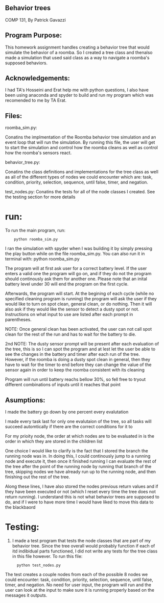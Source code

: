 ## Behavior trees
COMP 131, By Patrick Gavazzi




## Program Purpose:
This homework assignment handles creating a behavior tree that would simulate the behavior of a roomba. So I created a tree class and thenalso made a simulation that used said class as a way to navigate a roomba's supposed behaviors.




## Acknowledgements:
I had TA's Hosseini and Erat help me with python questions, I also have been using anaconda and spyder to build and run my program which was recomended to me by TA Erat.




## Files:

roomba_sim.py:

Conatins the implmentation of the Roomba behavior tree simulation and an event loop that will run the simulation. By running this file, the user will get to start the simulation and control how the roomba cleans as well as control how the roomba's sensors react. 
    
behavior_tree.py:

Conatins the class definitions and implementations for the tree class as well as all of the different types of nodes we could encounter which are: task, condition, priority, selection, sequence, until false, timer, and negation.

test_nodes.py:
Conatins the tests for all of the node classes I created. See the testing section for more details




# run: 
To run the main program, run:
 
        python roomba_sim.py 
    
I ran the simulation with spyder when I was building it by simply pressing the play button while on the file roomba_sim.py. You can also  run it in terminal with: python roomba_sim.py
            
The program will at first ask user for a correct battery level. If the user enters a valid one the program will go on, and if they do not the program should continously ask them for another one. Please note that an inital battery level under 30 will end the program on the first cycle.

Afterwards, the program will start. At the begining of each cycle (while no specified cleaning program is running) the program will ask the user if they would like to turn on spot clean, general clean, or do nothing. Then it will also ask if they would like the sensor to detect a dusty spot or not. Instructions on what input to use are listed after each prompt in parentheses. 
       
NOTE: Once general clean has been activated, the user can not call spot clean for the rest of the run and has to wait for the battery to die.
          
2nd NOTE: The dusty sensor prompt will be present after each evaluation of the tree, this is so I can spot the program and at lest let the user be able to see the changes in the battery and timer after each run of the tree. However, if the roomba is doing a dusty spot clean in general, then they have to wait for the timer to end before they can change the value of the sensor again in order to keep the roomba consistent with its cleaning
               
Program will run until battery reachs bellow 30%, so fell free to tryout different combinations of inputs until it reaches that point 




## Asumptions:
I made the battery go down by one percent every evalutation
    
I made every task last for only one evalutaion of the tree, so all tasks will succeed automtically if there are the correct conditions for it to
    
For my prioity node, the order at which nodes are to be evaluated in is the order in which they are stored in the children list

One choice I would like to clarify is the fact that I stored the branch the running node was in. In doing this, I could continously jump to a running node and execute it, then once it finished running I can evaluate the rest of the tree after the point of the running node by running that branch of the tree, skipping nodes we have already run up to the running node, and then finishing out the rest of the tree.
      
Along these lines, I have also stored the nodes previous return values and if they have been executed or not (which I reset every time the tree does not return running). I understand this is not what behavior trees are supposed to do, and if I were to have more time I would have liked to move this data to the blackbaord




# Testing:  
1) I made a test program that tests the node classes that are part of my
       behavior tree. Since the tree overall would probably function if each
       of itd indibidual parts functioned, I did not write any tests for the
       tree class in this file however. To run this file:
       
         python test_nodes.py
    
The test creates a couple nodes from each of the possible 8 nodes we could encounter: task, condition, priority, selection, sequence, until false, timer, and negation. No need for user input, the program will run and the user can look at the input to make sure it is running properly based on the messages it outputs.
